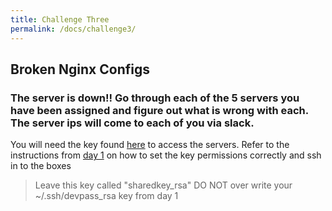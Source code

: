 ```yaml
---
title: Challenge Three 
permalink: /docs/challenge3/
---
```


## Broken Nginx Configs 

### The server is down!! Go through each of the 5 servers you have been assigned and figure out what is wrong with each. The server ips will come to each of you via slack. 

You will need the key found [here]({{site.baseurl}}/files/sharedkey.pem) to access the servers. Refer to the instructions from [day 1]({{site.baseurl}}/docs/challenge1) on how to set the key permissions correctly and ssh in to the boxes

> Leave this key called "sharedkey_rsa" 
> DO NOT over write your ~/.ssh/devpass_rsa key from day 1
